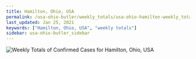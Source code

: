 ```yaml
---
title: Hamilton, Ohio, USA
permalink: /usa-ohio-butler/weekly_totals/usa-ohio-hamilton-weekly_totals.html
last_updated: Jan 25, 2021
keywords: ["Hamilton, Ohio, USA", "weekly totals"]
sidebar: usa-ohio-butler_sidebar
---
```


![Weekly Totals of Confirmed Cases for Hamilton, Ohio, USA](/covid_tracker/images/graphs/usa-ohio-hamilton-weekly_totals_graph.png)
